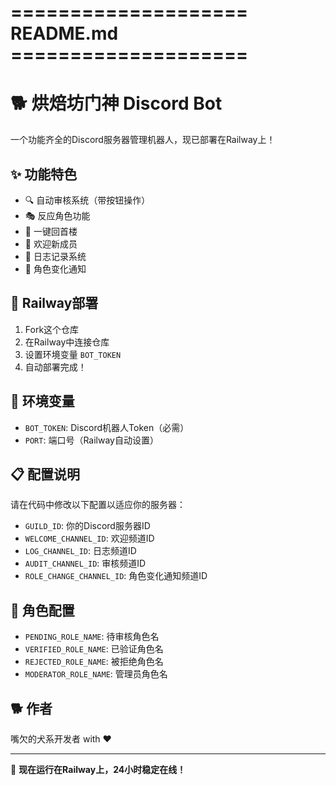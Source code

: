 # ==================== README.md ====================
# 🐕 烘焙坊门神 Discord Bot

一个功能齐全的Discord服务器管理机器人，现已部署在Railway上！

## ✨ 功能特色
- 🔍 自动审核系统（带按钮操作）
- 🎭 反应角色功能  
- 🚀 一键回首楼
- 🎉 欢迎新成员
- 📝 日志记录系统
- 💬 角色变化通知

## 🚀 Railway部署
1. Fork这个仓库
2. 在Railway中连接仓库
3. 设置环境变量 `BOT_TOKEN`
4. 自动部署完成！

## 🔧 环境变量
- `BOT_TOKEN`: Discord机器人Token（必需）
- `PORT`: 端口号（Railway自动设置）

## 📋 配置说明
请在代码中修改以下配置以适应你的服务器：
- `GUILD_ID`: 你的Discord服务器ID
- `WELCOME_CHANNEL_ID`: 欢迎频道ID
- `LOG_CHANNEL_ID`: 日志频道ID
- `AUDIT_CHANNEL_ID`: 审核频道ID
- `ROLE_CHANGE_CHANNEL_ID`: 角色变化通知频道ID

## 🎯 角色配置
- `PENDING_ROLE_NAME`: 待审核角色名
- `VERIFIED_ROLE_NAME`: 已验证角色名
- `REJECTED_ROLE_NAME`: 被拒绝角色名
- `MODERATOR_ROLE_NAME`: 管理员角色名

## 🐕 作者
嘴欠的犬系开发者 with ❤️

---
🚀 **现在运行在Railway上，24小时稳定在线！**
